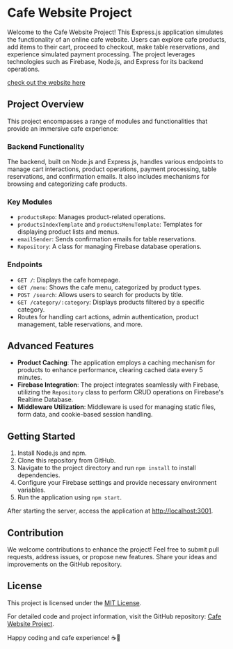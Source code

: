 <!DOCTYPE html>
<html lang="en">
<head>
  <meta charset="UTF-8">
  <meta name="viewport" content="width=device-width, initial-scale=1.0">
  <title>Cafe Website Project</title>
</head>
<body>

  <h1>Cafe Website Project</h1>
  <p>Welcome to the Cafe Website Project! This Express.js application simulates the functionality of an online cafe website. Users can explore cafe products, add items to their cart, proceed to checkout, make table reservations, and experience simulated payment processing. The project leverages technologies such as Firebase, Node.js, and Express for its backend operations.</p>
  <a href="https://cafe-website-one.vercel.app/">check out the website here</a>

  <h2>Project Overview</h2>
  <p>This project encompasses a range of modules and functionalities that provide an immersive cafe experience:</p>

  <h3>Backend Functionality</h3>
  <p>The backend, built on Node.js and Express.js, handles various endpoints to manage cart interactions, product operations, payment processing, table reservations, and confirmation emails. It also includes mechanisms for browsing and categorizing cafe products.</p>

  <h3>Key Modules</h3>
  <ul>
    <li><code>productsRepo</code>: Manages product-related operations.</li>
    <li><code>productsIndexTemplate</code> and <code>productsMenuTemplate</code>: Templates for displaying product lists and menus.</li>
    <li><code>emailSender</code>: Sends confirmation emails for table reservations.</li>
    <li><code>Repository</code>: A class for managing Firebase database operations.</li>
  </ul>

  <h3>Endpoints</h3>
  <ul>
    <li><code>GET /</code>: Displays the cafe homepage.</li>
    <li><code>GET /menu</code>: Shows the cafe menu, categorized by product types.</li>
    <li><code>POST /search</code>: Allows users to search for products by title.</li>
    <li><code>GET /category/:category</code>: Displays products filtered by a specific category.</li>
    <li>Routes for handling cart actions, admin authentication, product management, table reservations, and more.</li>
  </ul>

  <h2>Advanced Features</h2>
  <ul>
    <li><strong>Product Caching</strong>: The application employs a caching mechanism for products to enhance performance, clearing cached data every 5 minutes.</li>
    <li><strong>Firebase Integration</strong>: The project integrates seamlessly with Firebase, utilizing the <code>Repository</code> class to perform CRUD operations on Firebase's Realtime Database.</li>
    <li><strong>Middleware Utilization</strong>: Middleware is used for managing static files, form data, and cookie-based session handling.</li>
  </ul>

  <h2>Getting Started</h2>
  <ol>
    <li>Install Node.js and npm.</li>
    <li>Clone this repository from GitHub.</li>
    <li>Navigate to the project directory and run <code>npm install</code> to install dependencies.</li>
    <li>Configure your Firebase settings and provide necessary environment variables.</li>
    <li>Run the application using <code>npm start</code>.</li>
  </ol>
  <p>After starting the server, access the application at <a href="http://localhost:3001">http://localhost:3001</a>.</p>

  <h2>Contribution</h2>
  <p>We welcome contributions to enhance the project! Feel free to submit pull requests, address issues, or propose new features. Share your ideas and improvements on the GitHub repository.</p>

  <h2>License</h2>
  <p>This project is licensed under the <a href="LICENSE">MIT License</a>.</p>

  <p>For detailed code and project information, visit the GitHub repository: <a href="https://github.com/yourusername/your-repo-name">Cafe Website Project</a>.</p>

  <p>Happy coding and cafe experience! ☕🚀</p>

</body>
</html>
